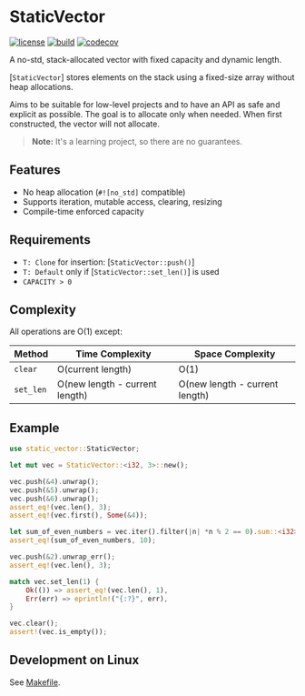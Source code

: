 # StaticVector

[![license](https://img.shields.io/badge/License-MIT-blue.svg)](https://opensource.org/licenses/MIT)
[![build](https://github.com/andreiavrammsd/static_vector.rs/workflows/CI/badge.svg)](https://github.com/andreiavrammsd/static_vector.rs/actions/workflows/ci.yml)
[![codecov](https://codecov.io/gh/andreiavrammsd/static_vector.rs/graph/badge.svg?token=pCcpya0mZC)](https://codecov.io/gh/andreiavrammsd/static_vector.rs)

A no-std, stack-allocated vector with fixed capacity and dynamic length.

[`StaticVector`] stores elements on the stack using a fixed-size array without heap allocations.

Aims to be suitable for low-level projects and to have an API as safe and explicit as possible.
The goal is to allocate only when needed. When first constructed, the vector will not allocate.

> **Note:** It's a learning project, so there are no guarantees.

## Features

- No heap allocation (`#![no_std]` compatible)
- Supports iteration, mutable access, clearing, resizing
- Compile-time enforced capacity

## Requirements

- `T: Clone` for insertion: [`StaticVector::push()`]
- `T: Default` only if [`StaticVector::set_len()`] is used
- `CAPACITY > 0`

## Complexity

All operations are O(1) except:

| Method      | Time Complexity                  | Space Complexity                |
|-------------|----------------------------------|---------------------------------|
| `clear`     | O(current length)                | O(1)                            |
| `set_len`   | O(new length - current length)   | O(new length - current length)  |

## Example

```rust
use static_vector::StaticVector;

let mut vec = StaticVector::<i32, 3>::new();

vec.push(&4).unwrap();
vec.push(&5).unwrap();
vec.push(&6).unwrap();
assert_eq!(vec.len(), 3);
assert_eq!(vec.first(), Some(&4));

let sum_of_even_numbers = vec.iter().filter(|n| *n % 2 == 0).sum::<i32>();
assert_eq!(sum_of_even_numbers, 10);

vec.push(&2).unwrap_err();
assert_eq!(vec.len(), 3);

match vec.set_len(1) {
    Ok(()) => assert_eq!(vec.len(), 1),
    Err(err) => eprintln!("{:?}", err),
}

vec.clear();
assert!(vec.is_empty());
```

## Development on Linux

See [Makefile](https://github.com/andreiavrammsd/static_vector.rs/blob/master/Makefile).

